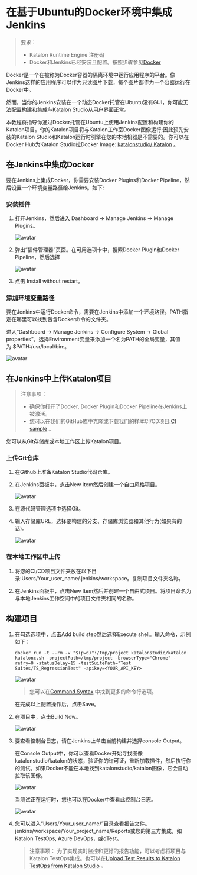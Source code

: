 # 在基于Ubuntu的Docker环境中集成Jenkins
> 要求：
>   * Katalon Runtime Engine 注册码
>   * Docker和Jenkins已经安装且配置。按照步骤参见[Docker](https://www.jenkins.io/doc/book/installing/docker/)

Docker是一个在被称为Docker容器的隔离环境中运行应用程序的平台。像Jenkins这样的应用程序可以作为只读图片下载，每个图片都作为一个容器运行在Docker中。

然而，当你的Jenkins安装在一个动态Docker托管在Ubuntu没有GUI，你可能无法配置构建和集成与Katalon Studio从用户界面正常。

本教程将指导你通过Docker托管在Ubuntu上使用Jenkins配置和构建你的Katalon项目。你的Katalon项目将与Katalon工作室Docker图像运行;因此预先安装的Katalon Studio和Katalon运行时引擎在您的本地机器是不需要的。你可以在Docker Hub为Katalon Studio拉Docker Image: [katalonstudio/ Katalon](https://hub.docker.com/r/katalonstudio/katalon) 。

## 在Jenkins中集成Docker
要在Jenkins上集成Docker，你需要安装Docker Plugins和Docker Pipeline，然后设置一个环境变量路径给Jenkins。如下:

### 安装插件

1. 打开Jenkins，然后进入 Dashboard -> Manage Jenkins -> Manage Plugins。

    ![avatar](../imgs/xj/img-042-01.png)
    
2. 弹出“插件管理器”页面。在可用选项卡中，搜索Docker Plugin和Docker Pipeline，然后选择

    ![avatar](../imgs/xj/img-042-02.png)
    
3. 点击 Install without restart。

### 添加环境变量路径
要在Jenkins中运行Docker命令，需要在Jenkins中添加一个环境路径。PATH指定在哪里可以找到包含Docker命令的文件夹。

进入“Dashboard -> Manage Jenkins -> Configure System -> Global properties”。选择Environment变量来添加一个名为PATH的全局变量，其值为:$PATH:/usr/local/bin:。

![avatar](../imgs/xj/img-042-03.png)


## 在Jenkins中上传Katalon项目
> 注意事项：
>* 确保你打开了Docker, Docker Plugin和Docker Pipeline在Jenkins上被激活。
>* 您可以在我们的GitHub库中克隆或下载我们的样本CI/CD项目:[CI sample](https://github.com/katalon-studio-samples/ci-samples) 。

您可以从Git存储库或本地工作区上传Katalon项目。

### 上传Git仓库
1. 在Github上准备Katalon Studio代码仓库。
2. 在Jenkins面板中，点击New Item然后创建一个自由风格项目。

    ![avatar](../imgs/xj/img-042-04.png)
    
3. 在源代码管理选项中选择Git。

4. 输入存储库URL，选择要构建的分支、存储库浏览器和其他行为(如果有的话)。

    ![avatar](../imgs/xj/img-042-05.png)
    
### 在本地工作区中上传
1. 将您的CI/CD项目文件夹放在以下目录:Users/Your_user_name/.jenkins/workspace。复制项目文件夹名称。

2. 在Jenkins面板中，点击New Item然后并创建一个自由式项目。将项目命名为与本地Jenkins工作空间中的项目文件夹相同的名称。

## 构建项目
1. 在勾选选项中，点击Add build step然后选择Execute shell。输入命令，示例如下：
    ```shell script
    docker run -t --rm -v "$(pwd)":/tmp/project katalonstudio/katalon katalonc.sh -projectPath=/tmp/project -browserType="Chrome" -retry=0 -statusDelay=15 -testSuitePath="Test Suites/TS_RegressionTest" -apikey=<YOUR_API_KEY>
    ```
    
    ![avatar](../imgs/xj/img-042-06.png)
    
    > 您可以在[Command Syntax](https://docs.katalon.com/katalon-studio/docs/console-mode-execution.html#general-options) 中找到更多的命令行选项。
    
    在完成以上配置操作后，点击Save。

2. 在项目中，点击Build Now。
    
    ![avatar](../imgs/xj/img-042-07.png)

3. 要查看控制台日志，请在Jenkins上单击当前构建并选择console Output。

   在Console Output中，你可以查看Docker开始寻找图像katalonstudio/katalon的状态，验证你的许可证，重新加载插件，然后执行你的测试。如果Docker不能在本地找到katalonstudio/katalon图像，它会自动拉取该图像。
   
   ![avatar](../imgs/xj/img-042-08.png)
   
   当测试正在运行时，您也可以在Docker中查看此控制台日志。
   
   ![avatar](../imgs/xj/img-042-09.png)
   
4. 您可以进入“Users/Your_user_name/”目录查看报告文件。jenkins/workspace/Your_project_name/Reports或您的第三方集成，如Katalon TestOps, Azure DevOps，或qTest。
   
   > 注意事项：
   > 为了实现实时监控和更好的报告功能，可以考虑将项目与Katalon TestOps集成。也可以在[Upload Test Results to Katalon TestOps from Katalon Studio](https://docs.katalon.com/katalon-analytics/docs/integration-with-katalon-studio.html#enable-integration) 。                                           